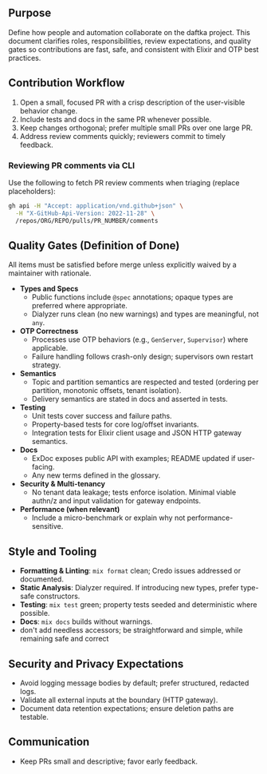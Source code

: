 ## Purpose

Define how people and automation collaborate on the daftka project. This document clarifies roles, responsibilities, review expectations, and quality gates so contributions are fast, safe, and consistent with Elixir and OTP best practices.


## Contribution Workflow

1. Open a small, focused PR with a crisp description of the user-visible behavior change.
2. Include tests and docs in the same PR whenever possible.
3. Keep changes orthogonal; prefer multiple small PRs over one large PR.
4. Address review comments quickly; reviewers commit to timely feedback.

### Reviewing PR comments via CLI

Use the following to fetch PR review comments when triaging (replace placeholders):

```bash
gh api -H "Accept: application/vnd.github+json" \
  -H "X-GitHub-Api-Version: 2022-11-28" \
  /repos/ORG/REPO/pulls/PR_NUMBER/comments
```

## Quality Gates (Definition of Done)

All items must be satisfied before merge unless explicitly waived by a maintainer with rationale.

- **Types and Specs**
  - Public functions include `@spec` annotations; opaque types are preferred where appropriate.
  - Dialyzer runs clean (no new warnings) and types are meaningful, not `any`.
- **OTP Correctness**
  - Processes use OTP behaviors (e.g., `GenServer`, `Supervisor`) where applicable.
  - Failure handling follows crash-only design; supervisors own restart strategy.
- **Semantics**
  - Topic and partition semantics are respected and tested (ordering per partition, monotonic offsets, tenant isolation).
  - Delivery semantics are stated in docs and asserted in tests.
- **Testing**
  - Unit tests cover success and failure paths.
  - Property-based tests for core log/offset invariants.
  - Integration tests for Elixir client usage and JSON HTTP gateway semantics.
- **Docs**
  - ExDoc exposes public API with examples; README updated if user-facing.
  - Any new terms defined in the glossary.
- **Security & Multi-tenancy**
  - No tenant data leakage; tests enforce isolation. Minimal viable authn/z and input validation for gateway endpoints.
- **Performance (when relevant)**
  - Include a micro-benchmark or explain why not performance-sensitive.

## Style and Tooling

- **Formatting & Linting**: `mix format` clean; Credo issues addressed or documented.
- **Static Analysis**: Dialyzer required. If introducing new types, prefer type-safe constructors.
- **Testing**: `mix test` green; property tests seeded and deterministic where possible.
- **Docs**: `mix docs` builds without warnings.
- don't add needless accessors; be straightforward and simple, while remaining safe and correct

## Security and Privacy Expectations

- Avoid logging message bodies by default; prefer structured, redacted logs.
- Validate all external inputs at the boundary (HTTP gateway).
- Document data retention expectations; ensure deletion paths are testable.

## Communication

- Keep PRs small and descriptive; favor early feedback.
